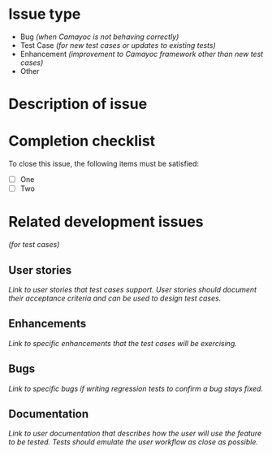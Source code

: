 # Issue type
- Bug _(when Camayoc is not behaving correctly)_
- Test Case _(for new test cases or updates to existing tests)_
- Enhancement _(improvement to Camayoc framework other than new test cases)_
- Other

# Description of issue

# Completion checklist
To close this issue, the following items must be satisfied:
- [ ] One
- [ ] Two

# Related development issues
_(for test cases)_

## User stories
_Link to user stories that test cases support. User stories should
document their acceptance criteria and can be used to design test cases._

## Enhancements
_Link to specific enhancements that the test cases will be exercising._

## Bugs
_Link to specific bugs if writing regression tests to confirm a bug stays fixed._

## Documentation
_Link to user documentation that describes how the user will use the feature to
be tested. Tests should emulate the user workflow as close as possible._
